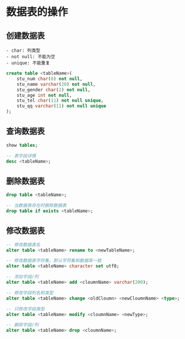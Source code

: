 # 数据表的操作

## 创建数据表
    - char: 列类型
    - not null: 不能为空
    - unique: 不能重复
``` sql
create table <tableName>(
    stu_num char(8) not null,
    stu_name varchar(20) not null,
    stu_gender char(2) not null,
    stu_age int not null,
    stu_tel char(11) not null unique,
    stu_qq varchar(11) not null unique
);
```
<zoom-img src="/sql-table-1.jpg" />

## 查询数据表
``` sql
show tables;

-- 表字段详情
desc <tableName>;
```

## 删除数据表
``` sql
drop table <tableName>;

-- 当数据表存在时删除数据表
drop table if exists <tableName>;
```

## 修改数据表
``` sql
-- 修改数据表名
alter table <tableName> rename to <newTableName>;

-- 修改数据表字符集，默认字符集和数据库一致
alter table <tableName> character set utf8;

-- 添加字段/列
alter table <tableName> add <cloumnName> varchar(200);

-- 修改字段列名和类型
alter table <tableName> change <oldCloumn> <newCloumnName> <type>;

-- 只修改字段类型
alter table <tableName> modify <cloumnName> <newType>;

-- 删除字段/列
alter table <tableName> drop <cloumnName>;
```